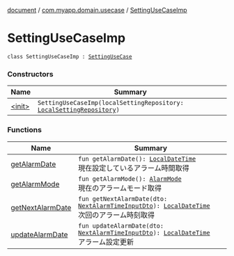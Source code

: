 [document](../../index.md) / [com.myapp.domain.usecase](../index.md) / [SettingUseCaseImp](./index.md)

# SettingUseCaseImp

`class SettingUseCaseImp : `[`SettingUseCase`](../-setting-use-case/index.md)

### Constructors

| Name | Summary |
|---|---|
| [&lt;init&gt;](-init-.md) | `SettingUseCaseImp(localSettingRepository: `[`LocalSettingRepository`](../../com.myapp.domain.repository/-local-setting-repository/index.md)`)` |

### Functions

| Name | Summary |
|---|---|
| [getAlarmDate](get-alarm-date.md) | `fun getAlarmDate(): `[`LocalDateTime`](https://developer.android.com/reference/java/time/LocalDateTime.html)<br>現在設定しているアラーム時間取得 |
| [getAlarmMode](get-alarm-mode.md) | `fun getAlarmMode(): `[`AlarmMode`](../../com.myapp.domain.model.value/-alarm-mode/index.md)<br>現在のアラームモード取得 |
| [getNextAlarmDate](get-next-alarm-date.md) | `fun getNextAlarmDate(dto: `[`NextAlarmTimeInputDto`](../../com.myapp.domain.dto/-next-alarm-time-input-dto/index.md)`): `[`LocalDateTime`](https://developer.android.com/reference/java/time/LocalDateTime.html)<br>次回のアラーム時刻取得 |
| [updateAlarmDate](update-alarm-date.md) | `fun updateAlarmDate(dto: `[`NextAlarmTimeInputDto`](../../com.myapp.domain.dto/-next-alarm-time-input-dto/index.md)`): `[`LocalDateTime`](https://developer.android.com/reference/java/time/LocalDateTime.html)<br>アラーム設定更新 |
